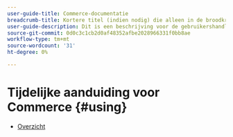 ```yaml
---
user-guide-title: Commerce-documentatie
breadcrumb-title: Kortere titel (indien nodig) die alleen in de broodkruimel wordt weergegeven.
user-guide-description: Dit is een beschrijving voor de gebruikershandleiding die op de landingspagina wordt weergegeven.
source-git-commit: 0d0c3c1cb2d0af48352afbe2028966331f0bb8ae
workflow-type: tm+mt
source-wordcount: '31'
ht-degree: 0%

---
```



# Tijdelijke aanduiding voor Commerce {#using}

+ [Overzicht](overview.md)
